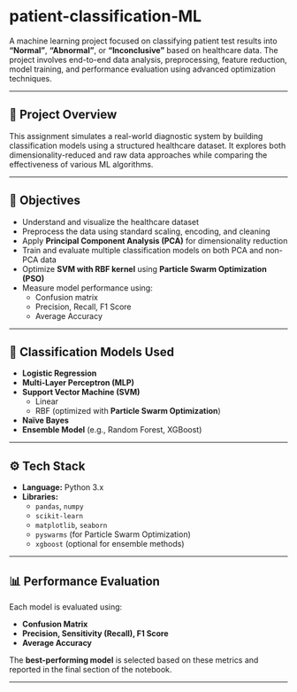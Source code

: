 # patient-classification-ML

A machine learning project focused on classifying patient test results into **“Normal”**, **“Abnormal”**, or **“Inconclusive”** based on healthcare data. The project involves end-to-end data analysis, preprocessing, feature reduction, model training, and performance evaluation using advanced optimization techniques.

---

## 🧩 Project Overview

This assignment simulates a real-world diagnostic system by building classification models using a structured healthcare dataset. It explores both dimensionality-reduced and raw data approaches while comparing the effectiveness of various ML algorithms.

---

## 📌 Objectives

- Understand and visualize the healthcare dataset
- Preprocess the data using standard scaling, encoding, and cleaning
- Apply **Principal Component Analysis (PCA)** for dimensionality reduction
- Train and evaluate multiple classification models on both PCA and non-PCA data
- Optimize **SVM with RBF kernel** using **Particle Swarm Optimization (PSO)**
- Measure model performance using:
  - Confusion matrix
  - Precision, Recall, F1 Score
  - Average Accuracy

---

## 🔬 Classification Models Used

- **Logistic Regression**
- **Multi-Layer Perceptron (MLP)**
- **Support Vector Machine (SVM)**  
  - Linear  
  - RBF (optimized with **Particle Swarm Optimization**)  
- **Naïve Bayes**
- **Ensemble Model** (e.g., Random Forest, XGBoost)

---

## ⚙️ Tech Stack

- **Language:** Python 3.x
- **Libraries:**
  - `pandas`, `numpy`
  - `scikit-learn`
  - `matplotlib`, `seaborn`
  - `pyswarms` (for Particle Swarm Optimization)
  - `xgboost` (optional for ensemble methods)

---

## 📊 Performance Evaluation

Each model is evaluated using:
- **Confusion Matrix**
- **Precision, Sensitivity (Recall), F1 Score**
- **Average Accuracy**

The **best-performing model** is selected based on these metrics and reported in the final section of the notebook.

---
